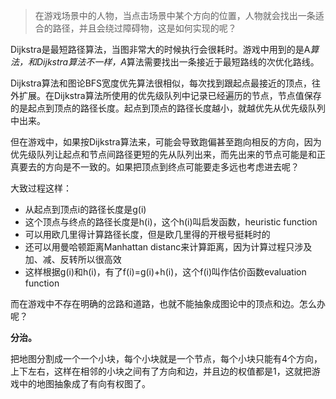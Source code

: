 > 在游戏场景中的人物，当点击场景中某个方向的位置，人物就会找出一条适合的路径，并且会绕过障碍物，这是如何实现的呢？

Dijkstra是最短路径算法，当图非常大的时候执行会很耗时。游戏中用到的是A*算法，和Dijkstra算法不一样，A*算法需要找出一条接近于最短路线的次优化路线。

Dijkstra算法和图论BFS宽度优先算法很相似，每次找到跟起点最接近的顶点，往外扩展。在Dijkstra算法所使用的优先级队列中记录已经遍历的节点，节点值保存的是起点到顶点的路径长度。起点到顶点的路径长度越小，就越优先从优先级队列中出来。

但在游戏中，如果按Dijkstra算法来，可能会导致跑偏甚至跑向相反的方向，因为优先级队列让起点和节点间路径更短的先从队列出来，而先出来的节点可能是和正真要去的方向是不一致的。如果把顶点到终点可能要走多远也考虑进去呢？

大致过程这样：

- 从起点到顶点i的路径长度是g(i)
- 这个顶点与终点的路径长度是h(i)，这个h(i)叫启发函数，heuristic  function
- 可以用欧几里得计算路径长度，但是欧几里得的开根号挺耗时的
- 还可以用曼哈顿距离Manhattan distanc来计算距离，因为计算过程只涉及加、减、反转所以很高效
- 这样根据g(i)和h(i)，有了f(i)=g(i)+h(i)，这个f(i)叫作估价函数evaluation function

而在游戏中不存在明确的岔路和道路，也就不能抽象成图论中的顶点和边。怎么办呢？

**分治。**

把地图分割成一个一个小块，每个小块就是一个节点，每个小块只能有4个方向，上下左右，这样在相邻的小块之间有了方向和边，并且边的权值都是1，这就把游戏中的地图抽象成了有向有权图了。



